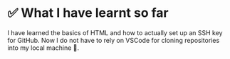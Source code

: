 # ✅ What I have learnt so far
I have learned the basics of HTML and how to actually set up an SSH key for GitHub.
Now I do not have to rely on VSCode for cloning repositories into my local machine 🥲.
